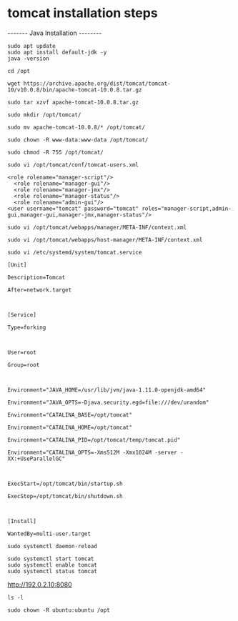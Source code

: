 # tomcat installation steps
------- Java Installation --------
````
sudo apt update
sudo apt install default-jdk -y
java -version
````
````
cd /opt
````
````
wget https://archive.apache.org/dist/tomcat/tomcat-10/v10.0.8/bin/apache-tomcat-10.0.8.tar.gz
````
````
sudo tar xzvf apache-tomcat-10.0.8.tar.gz
````
````
sudo mkdir /opt/tomcat/
````
````
sudo mv apache-tomcat-10.0.8/* /opt/tomcat/
````
````
sudo chown -R www-data:www-data /opt/tomcat/
````
````
sudo chmod -R 755 /opt/tomcat/
````
````
sudo vi /opt/tomcat/conf/tomcat-users.xml
````
````
<role rolename="manager-script"/>
  <role rolename="manager-gui"/>
  <role rolename="manager-jmx"/>
  <role rolename="manager-status"/>
  <role rolename="admin-gui"/>
<user username="tomcat" password="tomcat" roles="manager-script,admin-gui,manager-gui,manager-jmx,manager-status"/>
````

````
sudo vi /opt/tomcat/webapps/manager/META-INF/context.xml
````


  <!-- <Valve className="org.apache.catalina.valves.RemoteAddrValve"

           allow="127\.\d+\.\d+\.\d+|::1|0:0:0:0:0:0:0:1" /> -->


````
sudo vi /opt/tomcat/webapps/host-manager/META-INF/context.xml
````


  <!--<Valve className="org.apache.catalina.valves.RemoteAddrValve"

           allow="127\.\d+\.\d+\.\d+|::1|0:0:0:0:0:0:0:1" /> -->


````
sudo vi /etc/systemd/system/tomcat.service
````

````
[Unit]

Description=Tomcat

After=network.target



[Service]

Type=forking



User=root

Group=root



Environment="JAVA_HOME=/usr/lib/jvm/java-1.11.0-openjdk-amd64"

Environment="JAVA_OPTS=-Djava.security.egd=file:///dev/urandom"

Environment="CATALINA_BASE=/opt/tomcat"

Environment="CATALINA_HOME=/opt/tomcat"

Environment="CATALINA_PID=/opt/tomcat/temp/tomcat.pid"

Environment="CATALINA_OPTS=-Xms512M -Xmx1024M -server -XX:+UseParallelGC"



ExecStart=/opt/tomcat/bin/startup.sh

ExecStop=/opt/tomcat/bin/shutdown.sh



[Install]

WantedBy=multi-user.target
````

````
sudo systemctl daemon-reload
````
````
sudo systemctl start tomcat
sudo systemctl enable tomcat
sudo systemctl status tomcat
````

http://192.0.2.10:8080
````
ls -l
````
````
sudo chown -R ubuntu:ubuntu /opt
````

